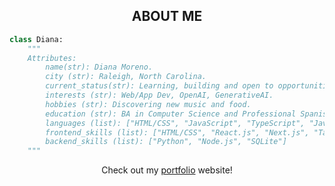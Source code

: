 <div align="center">
 
## ABOUT ME

<div align="left">

```python
class Diana:
    """
    Attributes:
        name(str): Diana Moreno.
        city (str): Raleigh, North Carolina.
        current_status(str): Learning, building and open to opportunities.
        interests (str): Web/App Dev, OpenAI, GenerativeAI.
        hobbies (str): Discovering new music and food.
        education (str): BA in Computer Science and Professional Spanish from Meredith College.
        languages (list): ["HTML/CSS", "JavaScript", "TypeScript", "Java", "Python"]
        frontend_skills (list): ["HTML/CSS", "React.js", "Next.js", "TailwindCSS"]
        backend_skills (list): ["Python", "Node.js", "SQLite"]
    """
```

<div align="center">
  <p>Check out my <a href="https://dmdi-tech.github.io">portfolio</a> website!</p>
</div>
</div>
</div>
